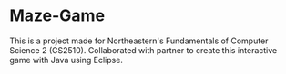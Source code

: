 # Maze-Game

This is a project made for Northeastern's Fundamentals of Computer Science 2 (CS2510). Collaborated with partner to create this interactive game with Java using Eclipse. 
